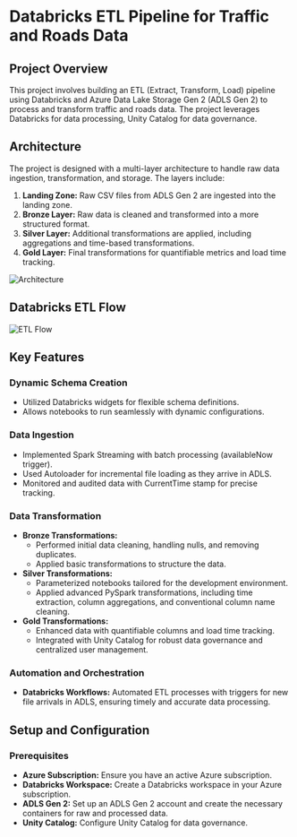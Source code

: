 # Databricks ETL Pipeline for Traffic and Roads Data

## Project Overview

This project involves building an ETL (Extract, Transform, Load) pipeline using Databricks and Azure Data Lake Storage Gen 2 (ADLS Gen 2) to process and transform traffic and roads data. The project leverages Databricks for data processing, Unity Catalog for data governance.

## Architecture

The project is designed with a multi-layer architecture to handle raw data ingestion, transformation, and storage. The layers include:

1. **Landing Zone:** Raw CSV files from ADLS Gen 2 are ingested into the landing zone.
2. **Bronze Layer:** Raw data is cleaned and transformed into a more structured format.
3. **Silver Layer:** Additional transformations are applied, including aggregations and time-based transformations.
4. **Gold Layer:** Final transformations for quantifiable metrics and load time tracking.

![Architecture](https://github.com/DivineSamOfficial/Traffic-and-Roads-Databricks-ETL-Pipeline-with-Unity-Catalog/blob/main/Assets/SysArch.jpg)

## Databricks ETL Flow
![ETL Flow](path-to-image)

## Key Features

### Dynamic Schema Creation

- Utilized Databricks widgets for flexible schema definitions.
- Allows notebooks to run seamlessly with dynamic configurations.

### Data Ingestion

- Implemented Spark Streaming with batch processing (availableNow trigger).
- Used Autoloader for incremental file loading as they arrive in ADLS.
- Monitored and audited data with CurrentTime stamp for precise tracking.

### Data Transformation

- **Bronze Transformations:**
  - Performed initial data cleaning, handling nulls, and removing duplicates.
  - Applied basic transformations to structure the data.
- **Silver Transformations:**
  - Parameterized notebooks tailored for the development environment.
  - Applied advanced PySpark transformations, including time extraction, column aggregations, and conventional column name cleaning.
- **Gold Transformations:**
  - Enhanced data with quantifiable columns and load time tracking.
  - Integrated with Unity Catalog for robust data governance and centralized user management.

### Automation and Orchestration

- **Databricks Workflows:** Automated ETL processes with triggers for new file arrivals in ADLS, ensuring timely and accurate data processing.

## Setup and Configuration

### Prerequisites

- **Azure Subscription:** Ensure you have an active Azure subscription.
- **Databricks Workspace:** Create a Databricks workspace in your Azure subscription.
- **ADLS Gen 2:** Set up an ADLS Gen 2 account and create the necessary containers for raw and processed data.
- **Unity Catalog:** Configure Unity Catalog for data governance.

